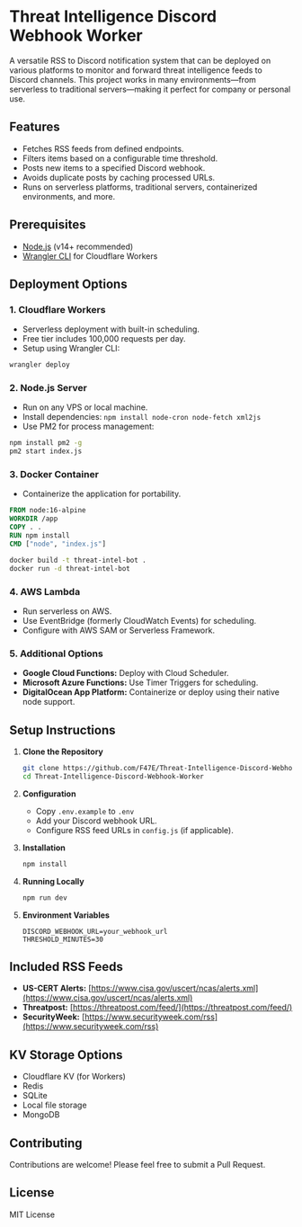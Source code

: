 # Threat Intelligence Discord Webhook Worker

A versatile RSS to Discord notification system that can be deployed on various platforms to monitor and forward threat intelligence feeds to Discord channels. This project works in many environments—from serverless to traditional servers—making it perfect for company or personal use.

## Features

- Fetches RSS feeds from defined endpoints.
- Filters items based on a configurable time threshold.
- Posts new items to a specified Discord webhook.
- Avoids duplicate posts by caching processed URLs.
- Runs on serverless platforms, traditional servers, containerized environments, and more.

## Prerequisites

- [Node.js](https://nodejs.org/) (v14+ recommended)
- [Wrangler CLI](https://developers.cloudflare.com/workers/wrangler/get-started/) for Cloudflare Workers

## Deployment Options

### 1. Cloudflare Workers
- Serverless deployment with built-in scheduling.
- Free tier includes 100,000 requests per day.
- Setup using Wrangler CLI:
```sh
wrangler deploy
```

### 2. Node.js Server
- Run on any VPS or local machine.
- Install dependencies: `npm install node-cron node-fetch xml2js`
- Use PM2 for process management:
```sh
npm install pm2 -g
pm2 start index.js
```

### 3. Docker Container
- Containerize the application for portability.
```dockerfile
FROM node:16-alpine
WORKDIR /app
COPY . .
RUN npm install
CMD ["node", "index.js"]
```
```sh
docker build -t threat-intel-bot .
docker run -d threat-intel-bot
```

### 4. AWS Lambda
- Run serverless on AWS.
- Use EventBridge (formerly CloudWatch Events) for scheduling.
- Configure with AWS SAM or Serverless Framework.

### 5. Additional Options
- **Google Cloud Functions:** Deploy with Cloud Scheduler.
- **Microsoft Azure Functions:** Use Timer Triggers for scheduling.
- **DigitalOcean App Platform:** Containerize or deploy using their native node support.

## Setup Instructions

1. **Clone the Repository**

   ```sh
   git clone https://github.com/F47E/Threat-Intelligence-Discord-Webhook-Worker.git
   cd Threat-Intelligence-Discord-Webhook-Worker
   ```

2. **Configuration**
   - Copy `.env.example` to `.env`
   - Add your Discord webhook URL.
   - Configure RSS feed URLs in `config.js` (if applicable).

3. **Installation**
   ```sh
   npm install
   ```

4. **Running Locally**
   ```sh
   npm run dev
   ```

5. **Environment Variables**
   ```
   DISCORD_WEBHOOK_URL=your_webhook_url
   THRESHOLD_MINUTES=30
   ```

## Included RSS Feeds

- **US-CERT Alerts:** [https://www.cisa.gov/uscert/ncas/alerts.xml](https://www.cisa.gov/uscert/ncas/alerts.xml)
- **Threatpost:** [https://threatpost.com/feed/](https://threatpost.com/feed/)
- **SecurityWeek:** [https://www.securityweek.com/rss](https://www.securityweek.com/rss)

## KV Storage Options

- Cloudflare KV (for Workers)
- Redis
- SQLite
- Local file storage
- MongoDB

## Contributing

Contributions are welcome! Please feel free to submit a Pull Request.

## License

MIT License